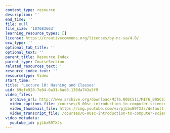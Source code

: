 ```yaml
---
content_type: resource
description: ''
end_time: ''
file: null
file_size: '107683663'
learning_resource_types: []
license: https://creativecommons.org/licenses/by-nc-sa/4.0/
ocw_type: ''
optional_tab_title: ''
optional_text: ''
parent_title: Resource Index
parent_type: CourseSection
related_resources_text: ''
resource_index_text: ''
resourcetype: Video
start_time: ''
title: 'Lecture 10: Hashing and Classes'
uid: 69efe920-7e84-0a31-6ad8-130da743a5f9
video_files:
  archive_url: http://www.archive.org/download/MIT6.00SCS11/MIT6_00SCS11_lec10_300k.mp4
  video_captions_file: /courses/6-00sc-introduction-to-computer-science-and-programming-spring-2011/b14d4adfd8375d59be68f5ed4f91ad08_pjLbxB9TXJs.vtt
  video_thumbnail_file: https://img.youtube.com/vi/pjLbxB9TXJs/default.jpg
  video_transcript_file: /courses/6-00sc-introduction-to-computer-science-and-programming-spring-2011/827316064a9d2c6b84aa2a41fd4a82b4_pjLbxB9TXJs.pdf
video_metadata:
  youtube_id: pjLbxB9TXJs
---
```


